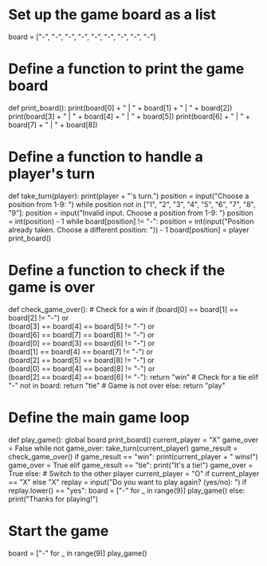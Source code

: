 # Set up the game board as a list
board = ["-", "-", "-",
         "-", "-", "-",
         "-", "-", "-"]

# Define a function to print the game board
def print_board():
    print(board[0] + " | " + board[1] + " | " + board[2])
    print(board[3] + " | " + board[4] + " | " + board[5])
    print(board[6] + " | " + board[7] + " | " + board[8])

# Define a function to handle a player's turn
def take_turn(player):
    print(player + "'s turn.")
    position = input("Choose a position from 1-9: ")
    while position not in ["1", "2", "3", "4", "5", "6", "7", "8", "9"]:
        position = input("Invalid input. Choose a position from 1-9: ")
    position = int(position) - 1
    while board[position] != "-":
        position = int(input("Position already taken. Choose a different position: ")) - 1
    board[position] = player
    print_board()

# Define a function to check if the game is over
def check_game_over():
    # Check for a win
    if (board[0] == board[1] == board[2] != "-") or \
       (board[3] == board[4] == board[5] != "-") or \
       (board[6] == board[7] == board[8] != "-") or \
       (board[0] == board[3] == board[6] != "-") or \
       (board[1] == board[4] == board[7] != "-") or \
       (board[2] == board[5] == board[8] != "-") or \
       (board[0] == board[4] == board[8] != "-") or \
       (board[2] == board[4] == board[6] != "-"):
        return "win"
    # Check for a tie
    elif "-" not in board:
        return "tie"
    # Game is not over
    else:
        return "play"

# Define the main game loop
def play_game():
    global board
    print_board()
    current_player = "X"
    game_over = False
    while not game_over:
        take_turn(current_player)
        game_result = check_game_over()
        if game_result == "win":
            print(current_player + " wins!")
            game_over = True
        elif game_result == "tie":
            print("It's a tie!")
            game_over = True
        else:
            # Switch to the other player
            current_player = "O" if current_player == "X" else "X"
    replay = input("Do you want to play again? (yes/no): ")
    if replay.lower() == "yes":
        board = ["-" for _ in range(9)]
        play_game()
    else:
        print("Thanks for playing!")

# Start the game
board = ["-" for _ in range(9)]
play_game()


